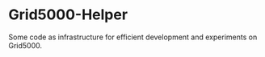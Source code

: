 # Grid5000-Helper
Some code as infrastructure for efficient development and experiments on Grid5000.
